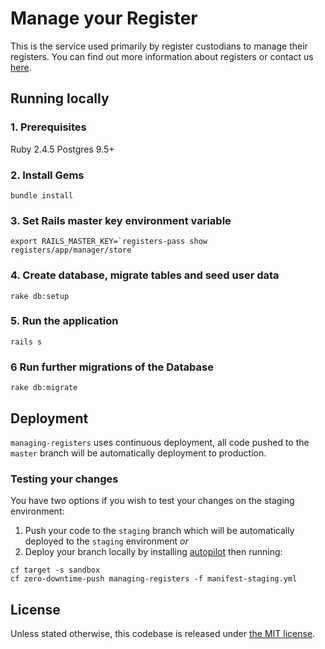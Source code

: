 # Manage your Register

This is the service used primarily by register custodians to manage their registers. You can find out more information about registers or contact us [here](https://registers.cloudapps.digital/).

## Running locally

### 1. Prerequisites
Ruby 2.4.5
Postgres 9.5+

### 2. Install Gems
`bundle install`

### 3. Set Rails master key environment variable
```
export RAILS_MASTER_KEY=`registers-pass show registers/app/manager/store`
```

### 4. Create database, migrate tables and seed user data
`rake db:setup`

### 5. Run the application
`rails s`

### 6 Run further migrations of the Database
`rake db:migrate`

## Deployment
`managing-registers` uses continuous deployment, all code pushed to the `master` branch will be automatically deployment to production.
### Testing your changes
You have two options if you wish to test your changes on the staging environment:
1. Push your code to the `staging` branch which will be automatically deployed to the `staging` environment *or*
1. Deploy your branch locally by installing [autopilot](https://github.com/contraband/autopilot) then running: 
``` 
cf target -s sandbox
cf zero-downtime-push managing-registers -f manifest-staging.yml
```


## License

Unless stated otherwise, this codebase is released under [the MIT
license](./LICENSE).
